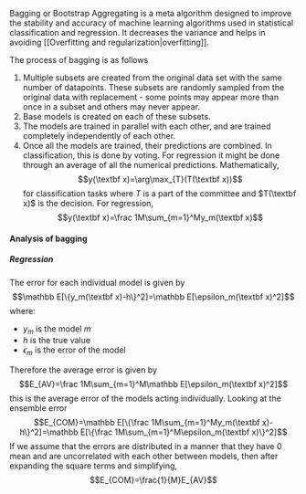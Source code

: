Bagging or Bootstrap Aggregating is a meta algorithm designed to improve the stability and accuracy of machine learning algorithms used in statistical classification and regression. It decreases the variance and helps in avoiding [[Overfitting and regularization|overfitting]]. 

The process of bagging is as follows
1. Multiple subsets are created from the original data set with the same number of datapoints. These subsets are randomly sampled from the original data with replacement - some points may appear more than once in a subset and others may never appear. 
2. Base models is created on each of these subsets. 
3. The models are trained in parallel with each other, and are trained completely independently of each other. 
4. Once all the models are trained, their predictions are combined. In classification, this is done by voting. For regression it might be done through an average of all the numerical predictions. Mathematically, $$y(\textbf x)=\arg\max_{T}(T(\textbf x))$$ for classification tasks where $T$ is a part of the committee and $T(\textbf x)$ is the decision. For regression, $$y(\textbf x)=\frac 1M\sum_{m=1}^My_m(\textbf x)$$
#### Analysis of bagging
##### Regression
The error for each individual model is given by $$\mathbb E[\{y_m(\textbf x)-h\}^2]=\mathbb E[\epsilon_m(\textbf x)^2]$$where:
- $y_m$ is the model $m$
- $h$ is the true value
- $\epsilon_m$ is the error of the model

Therefore the average error is given by $$E_{AV}=\frac 1M\sum_{m=1}^M\mathbb E[\epsilon_m(\textbf x)^2]$$this is the average error of the models acting individually. Looking at the ensemble error$$E_{COM}=\mathbb E[\{\frac 1M\sum_{m=1}^My_m(\textbf x)-h\}^2]=\mathbb E[\{\frac 1M\sum_{m=1}^M\epsilon_m(\textbf x)\}^2]$$If we assume that the errors are distributed in a manner that they have 0 mean and are uncorrelated with each other between models, then after expanding the square terms and simplifying, $$E_{COM}=\frac{1}{M}E_{AV}$$